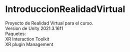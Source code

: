 # IntroduccionRealidadVirtual
Proyecto de Realidad Virtual para el curso.<br />
Version de Unity 2021.3.16f1<br />
Paquetes:<br />
XR Interaction Toolkit<br />
XR plugin Management<br />
